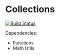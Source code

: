 # Collections
[![Build Status](https://travis-ci.org/Androbin/Collections.svg?branch=master)](https://travis-ci.org/Androbin/Collections)

Dependencies:
 - Functions
 - Math Utils
